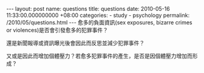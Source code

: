 --- layout: post name: questions title: questions date: 2010-05-16 11:33:00.000000000 +08:00 categories: - study - psychology permalink: /2010/05/questions.html --- 愈多的負面資訊(sex exposures, bizarre crimes or violences)是否會引發愈多的犯罪事件？  
    
還是新聞報導或資訊曝光後會因此而反思並減少犯罪事件？  
    
又或是因此而增加個體壓力？若愈多犯罪事件的產生，是否是因個體壓力增加而形成？
